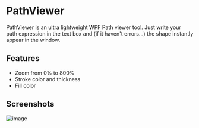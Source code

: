 # PathViewer
PathViewer is an ultra lightweight WPF Path viewer tool. Just write your path expression in the text box and (if it haven't errors...) the shape instantly appear in the window.
## Features
- Zoom from 0% to 800%
- Stroke color and thickness
- Fill color
## Screenshots
![image](https://user-images.githubusercontent.com/5981108/124908878-1ace4880-dfea-11eb-94ec-f9ecb88dbcf4.png)

